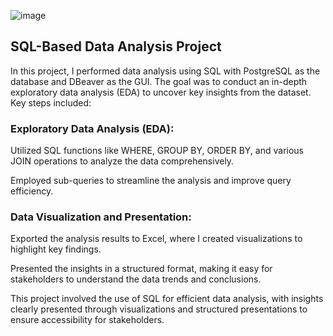 ![image](https://github.com/user-attachments/assets/149fd67a-018e-4380-be2a-391302dcd1c0)

## SQL-Based Data Analysis Project

In this project, I performed data analysis using SQL with PostgreSQL as the database and DBeaver as the GUI. The goal was to conduct an in-depth exploratory data analysis (EDA) to uncover key insights from the dataset. Key steps included:

### Exploratory Data Analysis (EDA):

Utilized SQL functions like WHERE, GROUP BY, ORDER BY, and various JOIN operations to analyze the data comprehensively.

Employed sub-queries to streamline the analysis and improve query efficiency.

### Data Visualization and Presentation:

Exported the analysis results to Excel, where I created visualizations to highlight key findings.

Presented the insights in a structured format, making it easy for stakeholders to understand the data trends and conclusions.

This project involved the use of SQL for efficient data analysis, with insights clearly presented through visualizations and structured presentations to ensure accessibility for stakeholders.

